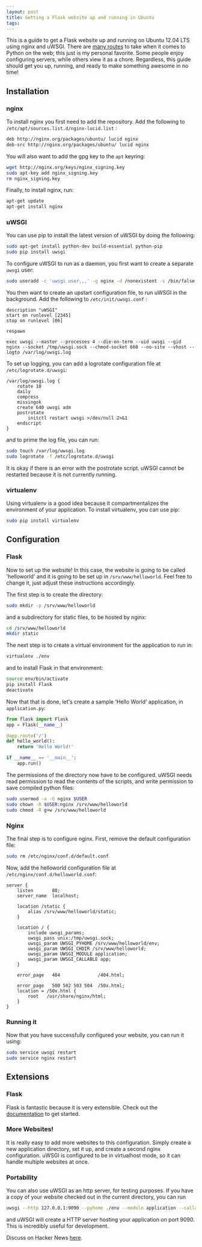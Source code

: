 ```yaml
---
layout: post
title: Getting a Flask website up and running in Ubuntu
tags: 
---
```


This is a guide to get a Flask website up and running on Ubuntu 12.04 LTS using nginx and uWSGI. There are [many routes](http://me.veekun.com/blog/2012/05/05/python-faq-webdev/) to take when it comes to Python on the web; this just is my personal favorite. Some people enjoy configuring servers, while others view it as a chore. Regardless, this guide should get you up, running, and ready to make something awesome in no time!

## Installation

### nginx

To install nginx you first need to add the repository. Add the following to `/etc/apt/sources.list.d/nginx-lucid.list` :

``` bash
deb http://nginx.org/packages/ubuntu/ lucid nginx
deb-src http://nginx.org/packages/ubuntu/ lucid nginx
```

You will also want to add the gpg key to the `apt` keyring:

``` bash
wget http://nginx.org/keys/nginx_signing.key
sudo apt-key add nginx_signing.key
rm nginx_signing.key
```

Finally, to install nginx, run:

``` bash
apt-get update
apt-get install nginx
```

### uWSGI

You can use pip to install the latest version of uWSGI by doing the following:

``` bash
sudo apt-get install python-dev build-essential python-pip
sudo pip install uwsgi
```

To configure uWSGI to run as a daemon, you first want to create a separate `uwsgi` user:

``` bash
sudo useradd -c 'uwsgi user,,,' -g nginx -d /nonexistent -s /bin/false uwsgi
```

You then want to create an upstart configuration file, to run uWSGI in the background. Add the following to `/etc/init/uwsgi.conf` :

```
description "uWSGI"
start on runlevel [2345]
stop on runlevel [06]

respawn

exec uwsgi --master --processes 4 --die-on-term --uid uwsgi --gid nginx --socket /tmp/uwsgi.sock --chmod-socket 660 --no-site --vhost --logto /var/log/uwsgi.log
```

To set up logging, you can add a logrotate configuration file at `/etc/logrotate.d/uwsgi`:

```
/var/log/uwsgi.log {
    rotate 10
    daily
    compress
    missingok
    create 640 uwsgi adm
    postrotate
        initctl restart uwsgi >/dev/null 2>&1
    endscript
}
```

and to prime the log file, you can run:

``` bash
sudo touch /var/log/uwsgi.log
sudo logrotate -f /etc/logrotate.d/uwsgi
```

It is okay if there is an error with the postrotate script. uWSGI cannot be restarted because it is not currently running.

### virtualenv

Using virtualenv is a good idea because it compartmentalizes the environment of your application. To install virtualenv, you can use pip:

``` bash
sudo pip install virtualenv
```

## Configuration

### Flask

Now to set up the website! In this case, the website is going to be called 'helloworld' and it is going to be set up in `/srv/www/helloworld`. Feel free to change it, just adjust these instructions accordingly.

The first step is to create the directory:

``` bash
sudo mkdir -p /srv/www/helloworld
```

and a subdirectory for static files, to be hosted by nginx:

``` bash
cd /srv/www/helloworld
mkdir static
```

The next step is to create a virtual environment for the application to run in:

``` bash
virtualenv ./env
```

and to install Flask in that environment:

``` bash
source env/bin/activate
pip install Flask
deactivate
```

Now that that is done, let's create a sample 'Hello World' application, in `application.py`:

``` python
from flask import Flask
app = Flask(__name__)

@app.route('/')
def hello_world():
    return 'Hello World!'

if __name__ == '__main__':
    app.run()
```

The permissions of the directory now have to be configured. uWSGI needs read permission to read the contents of the scripts, and write permission to save compiled python files:

``` bash
sudo usermod -a -G nginx $USER
sudo chown -R $USER:nginx /srv/www/helloworld
sudo chmod -R g+w /srv/www/helloworld
```

### Nginx

The final step is to configure nginx. First, remove the default configuration file:

``` bash
sudo rm /etc/nginx/conf.d/default.conf
```

Now, add the helloworld configuration file at `/etc/nginx/conf.d/helloworld.conf`:

``` nginx
server {
    listen       80;
    server_name  localhost;

    location /static {
        alias /srv/www/helloworld/static;
    }

    location / {
        include uwsgi_params;
        uwsgi_pass unix:/tmp/uwsgi.sock;
        uwsgi_param UWSGI_PYHOME /srv/www/helloworld/env;
        uwsgi_param UWSGI_CHDIR /srv/www/helloworld;
        uwsgi_param UWSGI_MODULE application;
        uwsgi_param UWSGI_CALLABLE app;
    }

    error_page   404              /404.html;

    error_page   500 502 503 504  /50x.html;
    location = /50x.html {
        root   /usr/share/nginx/html;
    }
}
```

### Running it

Now that you have successfully configured your website, you can run it using:

``` bash
sudo service uwsgi restart
sudo service nginx restart
```

## Extensions

### Flask

Flask is fantastic because it is very extensible. Check out the [documentation](http://flask.pocoo.org/docs/) to get started.

### More Websites!

It is really easy to add more websites to this configuration. Simply create a new application directory, set it up, and create a second nginx configuration. uWSGI is configured to be in virtualhost mode, so it can handle multiple websites at once.

### Portability

You can also use uWSGI as an http server, for testing purposes. If you have a copy of your website checked out in the current directory, you can run

``` bash
uwsgi --http 127.0.0.1:9090 --pyhome ./env --module application --callable app
```

and uWSGI will create a HTTP server hosting your application on port 9090. This is incredibly useful for development.

Discuss on Hacker News [here](http://news.ycombinator.com/item?id=3937691).